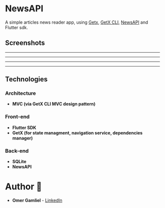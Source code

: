 # NewsAPI

A simple articles news reader app, using [Getx](https://pub.dev/packages/get), [GetX CLI](https://pub.dev/packages/get_cli), [NewsAPI](https://newsapi.org/) and Flutter sdk.

## Screenshots

-------------------
-------------------
-------------------
-------------------

## Technologies
 
### Architecture
- **MVC (via GetX CLI MVC design pattern)**

### Front-end
- **Flutter SDK**
- **GetX (for state managment, navigation service, dependencies manager)**

### Back-end
- **SQLite**
- **NewsAPI** 

# Author 🙋

-   **Omer Gamliel** - [LinkedIn](https://www.linkedin.com/in/omer-gamliel-6a813a188/)
